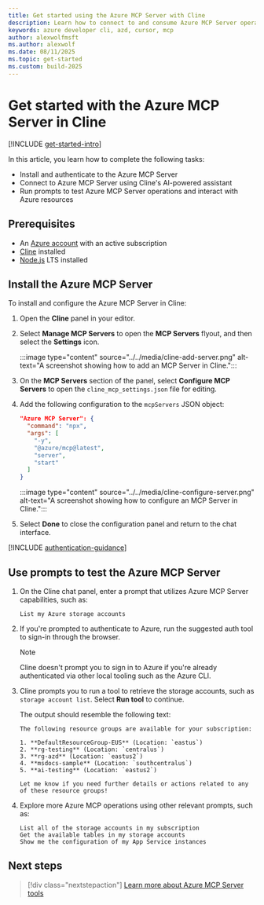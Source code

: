 ```yaml
---
title: Get started using the Azure MCP Server with Cline
description: Learn how to connect to and consume Azure MCP Server operations with Cline
keywords: azure developer cli, azd, cursor, mcp
author: alexwolfmsft
ms.author: alexwolf
ms.date: 08/11/2025
ms.topic: get-started
ms.custom: build-2025
---
```


# Get started with the Azure MCP Server in Cline

[!INCLUDE [get-started-intro](../../includes/get-started-intro.md)]

In this article, you learn how to complete the following tasks:

- Install and authenticate to the Azure MCP Server
- Connect to Azure MCP Server using Cline's AI-powered assistant
- Run prompts to test Azure MCP Server operations and interact with Azure resources

## Prerequisites

- An [Azure account](https://azure.microsoft.com/pricing/purchase-options/azure-account?cid=msft_learn) with an active subscription
- [Cline](https://cline.bot/) installed
- [Node.js](https://nodejs.org/) LTS installed

## Install the Azure MCP Server

To install and configure the Azure MCP Server in Cline:

1. Open the **Cline** panel in your editor.
1. Select **Manage MCP Servers** to open the **MCP Servers** flyout, and then select the **Settings** icon.

    :::image type="content" source="../../media/cline-add-server.png" alt-text="A screenshot showing how to add an MCP Server in Cline.":::

1. On the **MCP Servers** section of the panel, select **Configure MCP Servers** to open the `cline_mcp_settings.json` file for editing.
1. Add the following configuration to the `mcpServers` JSON object:

    ```json
    "Azure MCP Server": {
      "command": "npx",
      "args": [
        "-y",
        "@azure/mcp@latest",
        "server",
        "start"
      ]
    }
    ```

    :::image type="content" source="../../media/cline-configure-server.png" alt-text="A screenshot showing how to configure an MCP Server in Cline.":::

1. Select **Done** to close the configuration panel and return to the chat interface.

[!INCLUDE [authentication-guidance](../../includes/authentication-guidance.md)]

## Use prompts to test the Azure MCP Server

1. On the Cline chat panel, enter a prompt that utilizes Azure MCP Server capabilities, such as:

    ```text
    List my Azure storage accounts
    ```

1. If you're prompted to authenticate to Azure, run the suggested auth tool to sign-in through the browser.

    > [!NOTE]
    > Cline doesn't prompt you to sign in to Azure if you're already authenticated via other local tooling such as the Azure CLI.

1. Cline prompts you to run a tool to retrieve the storage accounts, such as `storage account list`. Select **Run tool** to continue.

    The output should resemble the following text:

    ```output
    The following resource groups are available for your subscription:

    1. **DefaultResourceGroup-EUS** (Location: `eastus`)
    2. **rg-testing** (Location: `centralus`)
    3. **rg-azd** (Location: `eastus2`)
    4. **msdocs-sample** (Location: `southcentralus`)
    5. **ai-testing** (Location: `eastus2`)
    
    Let me know if you need further details or actions related to any of these resource groups!
    ```

1. Explore more Azure MCP operations using other relevant prompts, such as:

    ```text
    List all of the storage accounts in my subscription
    Get the available tables in my storage accounts
    Show me the configuration of my App Service instances
    ```

## Next steps

> [!div class="nextstepaction"]
> [Learn more about Azure MCP Server tools](../../tools/index.md)
